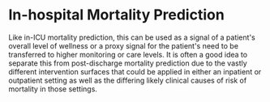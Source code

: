 # In-hospital Mortality Prediction
Like in-ICU mortality prediction, this can be used as a signal of a patient's overall level of wellness or a
proxy signal for the patient's need to be transferred to higher monitoring or care levels. It is often a good
idea to separate this from post-discharge mortality prediction due to the vastly different intervention
surfaces that could be applied in either an inpatient or outpatient setting as well as the differing likely
clinical causes of risk of mortality in those settings.
